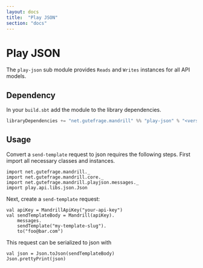 ```yaml
---
layout: docs
title:  "Play JSON"
section: "docs"
---
```


# Play JSON

The `play-json` sub module provides `Reads` and `Writes` instances for all API models.

## Dependency

In your `build.sbt` add the module to the library dependencies.

```scala
libraryDependencies += "net.gutefrage.mandrill" %% "play-json" % "<version>"
```
## Usage

Convert a `send-template` request to json requires the following steps.
First import all necessary classes and instances.

```tut:book:silent
import net.gutefrage.mandrill._
import net.gutefrage.mandrill.core._
import net.gutefrage.mandrill.playjson.messages._
import play.api.libs.json.Json
```

Next, create a `send-template` request:

```tut:book:silent
val apiKey = MandrillApiKey("your-api-key")
val sendTemplateBody = Mandrill(apiKey).
    messages.
    sendTemplate("my-template-slug").
    to("foo@bar.com")
```

This request can be serialized to json with

```tut:book
val json = Json.toJson(sendTemplateBody)
Json.prettyPrint(json)
```

